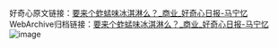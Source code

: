 好奇心原文链接：[要来个蚱蜢味冰淇淋么？_商业_好奇心日报-马宁忆 ](https://www.qdaily.com/articles/11744.html)
WebArchive归档链接：[要来个蚱蜢味冰淇淋么？_商业_好奇心日报-马宁忆 ](http://web.archive.org/web/20190623171014/https://www.qdaily.com/articles/11744.html)
![image](http://ww3.sinaimg.cn/large/007d5XDply1g3waldalpwj30u041f4qp)